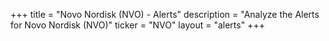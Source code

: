 +++
title = "Novo Nordisk (NVO) - Alerts"
description = "Analyze the Alerts for Novo Nordisk (NVO)"
ticker = "NVO"
layout = "alerts"
+++

